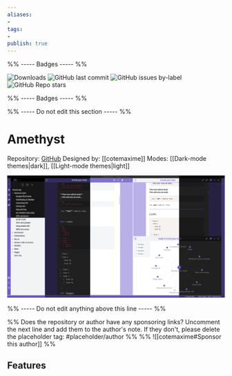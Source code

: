 ```yaml
---
aliases:
- 
tags: 
- 
publish: true
---
```


%% ----- Badges ----- %%

![Downloads](https://img.shields.io/badge/downloads-1185-573E7A?style=for-the-badge&logo=)
![GitHub last commit](https://img.shields.io/github/last-commit/cotemaxime/obsidian-amethyst?color=573E7A&label=last%20update&logo=github&style=for-the-badge)
![GitHub issues by-label](https://img.shields.io/github/issues/cotemaxime/obsidian-amethyst/help%20wanted?color=573E7A&logo=github&style=for-the-badge) 
![GitHub Repo stars](https://img.shields.io/github/stars/cotemaxime/obsidian-amethyst?color=573E7A&logo=github&style=for-the-badge)

%% ----- Badges ----- %%

%% ----- Do not edit this section ----- %%

# Amethyst

Repository: [GitHub](https://github.com/cotemaxime/obsidian-amethyst)
Designed by: [[cotemaxime]]
Modes: [[Dark-mode themes|dark]], [[Light-mode themes|light]]



![screenshot](https://github.com/cotemaxime/obsidian-amethyst/raw/master/screenshot.png)

%% ----- Do not edit anything above this line ----- %% 

%% Does the repository or author have any sponsoring links? Uncomment the next line and add them to the author's note. If they don't, please delete the placeholder tag: #placeholder/author %%
%% ![[cotemaxime#Sponsor this author]] %%


## Features


